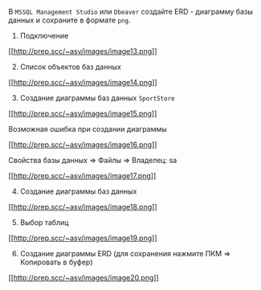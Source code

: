 
В ```MSSQL Management Studio``` или ```Dbeaver``` создайте ERD - диаграмму базы данных и сохраните в формате ```png```.

1. Подключение

[[http://prep.scc/~asv/images/image13.png]]


2. Список объектов баз данных 

[[http://prep.scc/~asv/images/image14.png]]


3. Создание диаграммы баз данных ```SportStore```

[[http://prep.scc/~asv/images/image15.png]]


Возможная ошибка при создании диаграммы

[[http://prep.scc/~asv/images/image16.png]]


Cвойства базы данных => Файлы => Владелец: sa

[[http://prep.scc/~asv/images/image17.png]]


4. Создание диаграммы баз данных

[[http://prep.scc/~asv/images/image18.png]]


5. Выбор таблиц

[[http://prep.scc/~asv/images/image19.png]]


6. Создание диаграммы ERD (для сохранения нажмите ПКM => Копировать в буфер)

[[http://prep.scc/~asv/images/image20.png]]

